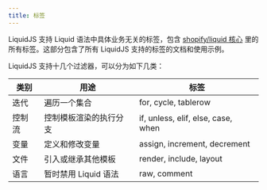 ```yaml
---
title: 标签
---
```


LiquidJS 支持 Liquid 语法中具体业务无关的标签，包含 [shopify/liquid 核心][shopify/liquid] 里的所有标签。这部分包含了所有 LiquidJS 支持的标签的文档和使用示例。

LiquidJS 支持十几个过滤器，可以分为如下几类：

类别 | 用途 | 标签
--- | --- | ---
迭代 | 遍历一个集合 | for, cycle, tablerow
控制流 | 控制模板渲染的执行分支 | if, unless, elif, else, case, when
变量 | 定义和修改变量 | assign, increment, decrement
文件 | 引入或继承其他模板 | render, include, layout
语言 | 暂时禁用 Liquid 语法 | raw, comment

[shopify/liquid]: https://github.com/Shopify/liquid
